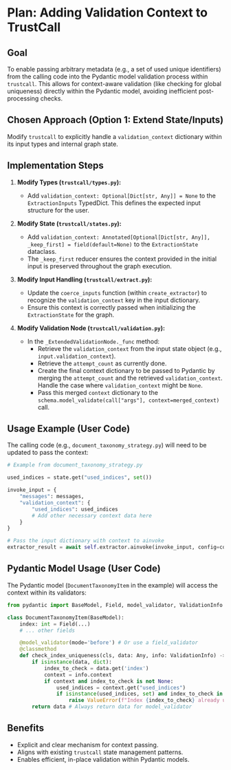 # Plan: Adding Validation Context to TrustCall

## Goal

To enable passing arbitrary metadata (e.g., a set of used unique identifiers) from the calling code into the Pydantic model validation process within `trustcall`. This allows for context-aware validation (like checking for global uniqueness) directly within the Pydantic model, avoiding inefficient post-processing checks.

## Chosen Approach (Option 1: Extend State/Inputs)

Modify `trustcall` to explicitly handle a `validation_context` dictionary within its input types and internal graph state.

## Implementation Steps

1.  **Modify Types (`trustcall/types.py`):**
    *   Add `validation_context: Optional[Dict[str, Any]] = None` to the `ExtractionInputs` TypedDict. This defines the expected input structure for the user.

2.  **Modify State (`trustcall/states.py`):**
    *   Add `validation_context: Annotated[Optional[Dict[str, Any]], _keep_first] = field(default=None)` to the `ExtractionState` dataclass.
    *   The `_keep_first` reducer ensures the context provided in the initial input is preserved throughout the graph execution.

3.  **Modify Input Handling (`trustcall/extract.py`):**
    *   Update the `coerce_inputs` function (within `create_extractor`) to recognize the `validation_context` key in the input dictionary.
    *   Ensure this context is correctly passed when initializing the `ExtractionState` for the graph.

4.  **Modify Validation Node (`trustcall/validation.py`):**
    *   In the `_ExtendedValidationNode._func` method:
        *   Retrieve the `validation_context` from the input state object (e.g., `input.validation_context`).
        *   Retrieve the `attempt_count` as currently done.
        *   Create the final context dictionary to be passed to Pydantic by merging the `attempt_count` and the retrieved `validation_context`. Handle the case where `validation_context` might be `None`.
        *   Pass this merged `context` dictionary to the `schema.model_validate(call["args"], context=merged_context)` call.

## Usage Example (User Code)

The calling code (e.g., `document_taxonomy_strategy.py`) will need to be updated to pass the context:

```python
# Example from document_taxonomy_strategy.py

used_indices = state.get("used_indices", set())

invoke_input = {
    "messages": messages,
    "validation_context": {
        "used_indices": used_indices
        # Add other necessary context data here
    }
}

# Pass the input dictionary with context to ainvoke
extractor_result = await self.extractor.ainvoke(invoke_input, config=config)
```

## Pydantic Model Usage (User Code)

The Pydantic model (`DocumentTaxonomyItem` in the example) will access the context within its validators:

```python
from pydantic import BaseModel, Field, model_validator, ValidationInfo

class DocumentTaxonomyItem(BaseModel):
    index: int = Field(...)
    # ... other fields

    @model_validator(mode='before') # Or use a field_validator
    @classmethod
    def check_index_uniqueness(cls, data: Any, info: ValidationInfo) -> Any:
        if isinstance(data, dict):
            index_to_check = data.get('index')
            context = info.context
            if context and index_to_check is not None:
                used_indices = context.get("used_indices")
                if isinstance(used_indices, set) and index_to_check in used_indices:
                    raise ValueError(f"Index {index_to_check} already used.")
        return data # Always return data for model_validator
```

## Benefits

*   Explicit and clear mechanism for context passing.
*   Aligns with existing `trustcall` state management patterns.
*   Enables efficient, in-place validation within Pydantic models.
